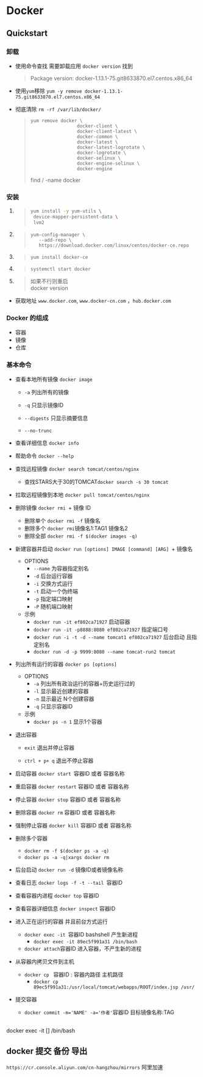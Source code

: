 

# Docker





## Quickstart

### 卸载

* 使用命令查找 需要卸载应用 `docker version`  找到

  > Package version: docker-1.13.1-75.git8633870.el7.centos.x86_64

* 使用`yum`移除 `yum -y remove docker-1.13.1-75.git8633870.el7.centos.x86_64`

* 彻底清除 `rm -rf /var/lib/docker/`

  >```shell
  >yum remove docker \
  >                  docker-client \
  >                  docker-client-latest \
  >                  docker-common \
  >                  docker-latest \
  >                  docker-latest-logrotate \
  >                  docker-logrotate \
  >                  docker-selinux \
  >                  docker-engine-selinux \
  >                  docker-engine
  >```
  >
  >find / -name docker



### 安装

1. >
   >```sh
   >yum install -y yum-utils \
   >  device-mapper-persistent-data \
   >  lvm2
   >```

2. >
   >```shell
   >yum-config-manager \
   >    --add-repo \
   >    https://download.docker.com/linux/centos/docker-ce.repo
   >```

3. >
   >```shell
   >yum install docker-ce
   >```

4. >```shell
   >systemctl start docker
   >```

5. > 如果不行则重启  
   > docker version

* 获取地址 `www.docker.com`, `www.docker-cn.com` ，`hub.docker.com`

### Docker 的组成

* 容器
* 镜像
* 仓库

### 基本命令

* 查看本地所有镜像 `docker image`

  * `-a` 列出所有的镜像

  * `-q` 只显示镜像ID

  * `--digests` 只显示摘要信息

  * `--no-trunc`
* 查看详细信息 `docker info`
* 帮助命令 `docker --help`
* 查找远程镜像 `docker search tomcat/centos/nginx` 

  * 查找STARS大于30的TOMCAT`docker search -s 30 tomcat`
* 拉取远程镜像到本地 `docker pull tomcat/centos/nginx`
* 删除镜像 `docker rmi `+ 镜像 ID

  * 删除单个 `docker rmi -f` 镜像名
  * 删除多个 `docker rmi`镜像名1:TAG1 镜像名2
  * 删除全部 `docker rmi -f $(docker images -q)`
* 新建容器并启动 `docker run [options] IMAGE [command] [ARG] `+ 镜像名

  * OPTIONS 
    * `--name`  为容器指定别名
    * `-d` 后台运行容器
    * `-i` 交换方式运行
    * `-t` 启动一个伪终端
    * `-p` 指定端口映射
    * `-P` 随机端口映射
  * 示例 
    * `docker run -it ef802ca71927` 启动容器
    * `docker run -it -p8888:8080 ef802ca71927` 指定端口号
    * `docker run -i -t -d --name tomcat1 ef802ca71927` 后台启动 且指定别名
    * `docker run -d -p 9999:8080 --name tomcat-run2 tomcat`
* 列出所有运行的容器 `docker ps [options]`

  * OPTIONS
    * `-a` 列出所有政治运行的容器+历史运行过的
    * `-l` 显示最近创建的容器
    * `-n` 显示最近 N个创建容器
    * `-q` 只显示容器ID
  * 示例
    * `docker ps -n 1` 显示1个容器
* 退出容器

  *  `exit` 退出并停止容器

  * `ctrl + p+ q` 退出不停止容器
* 启动容器 `docker start `容器ID 或者 容器名称
* 重启容器 `docker restart` 容器ID 或者 容器名称
* 停止容器 `docker stop` 容器ID 或者 容器名称
* 删除容器 `docker rm` 容器ID 或者 容器名称
* 强制停止容器 `docker kill` 容器ID 或者 容器名称
* 删除多个容器 

  * `docker rm -f $(docker ps -a -q)`
  * `docker ps -a -q|xargs docker rm`
* 后台启动 `docker run -d` 镜像ID或者镜像名称
* 查看日志 `docker logs -f -t --tail `容器ID
* 查看容器内进程 `docker top` 容器ID
* 查看容器详细信息 `docker inspect` 容器ID
* 进入正在运行的容器 并且前台方式运行

  * `docker exec -it `容器ID bashshell 产生新进程
    * `docker exec -it 89ec5f991a31 /bin/bash`
  * `docker attach`容器ID  进入容器，不产生新的进程
* 从容器内拷贝文件到主机
  * `docker cp ` 容器ID : 容器内路径 主机路径
    * `docker cp 89ec5f991a31:/usr/local/tomcat/webapps/ROOT/index.jsp /usr/`

* 提交容器
  * `docker commit -m='NAME' -a='作者'`容器ID 目标镜像名称:TAG





## 



docker exec -it [] /bin/bash

## docker 提交 备份 导出 

`https://cr.console.aliyun.com/cn-hangzhou/mirrors` 阿里加速